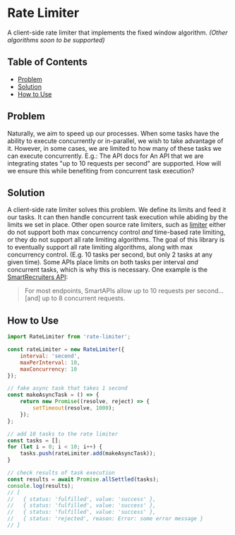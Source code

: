 # Rate Limiter
A client-side rate limiter that implements the fixed window algorithm. *(Other algorithms soon to be supported)*

## Table of Contents

<!-- toc -->

- [Problem](#problem)
- [Solution](#solution)
- [How to Use](#how-to-use)

<!-- tocstop -->

## Problem
Naturally, we aim to speed up our processes. When some tasks have the ability to execute concurrently or in-parallel,
we wish to take advantage of it. However, in some cases, we are limited to how many of these tasks we can execute
concurrently. E.g.: The API docs for An API that we are integrating states "up to 10 requests per second" are supported.
How will we ensure this while benefiting from concurrent task execution?

## Solution
A client-side rate limiter solves this problem. We define its limits and feed it our tasks. It can then handle concurrent
task execution while abiding by the limits we set in place. Other open source rate limiters, such as
[limiter](https://www.npmjs.com/package/limiter) either do not support both max concurrency control *and* time-based rate
limiting, or they do not support all rate limiting algorithms. The goal of this library is to eventually support all
rate limiting algorithms, along with max concurrency control. (E.g. 10 tasks per second, but only 2 tasks at any given time).
Some APIs place limits on both tasks per interval *and* concurrent tasks, which is why this is necessary. One example is the
[SmartRecruiters API](https://developers.smartrecruiters.com/docs/rate-limiting):
> For most endpoints, SmartAPIs allow up to 10 requests per second... [and] up to 8 concurrent requests.

## How to Use
```javascript
import RateLimiter from 'rate-limiter';

const rateLimiter = new RateLimiter({
    interval: 'second',
    maxPerInterval: 10,
    maxConcurrency: 10
});

// fake async task that takes 1 second
const makeAsyncTask = () => {
    return new Promise((resolve, reject) => {
        setTimeout(resolve, 1000);
    });
};

// add 10 tasks to the rate limiter
const tasks = [];
for (let i = 0; i < 10; i++) {
    tasks.push(rateLimiter.add(makeAsyncTask));
}

// check results of task execution
const results = await Promise.allSettled(tasks);
console.log(results);
// [
//   { status: 'fulfilled', value: 'success' },
//   { status: 'fulfilled', value: 'success' },
//   { status: 'fulfilled', value: 'success' },
//   { status: 'rejected', reason: Error: some error message }
// ]
```
